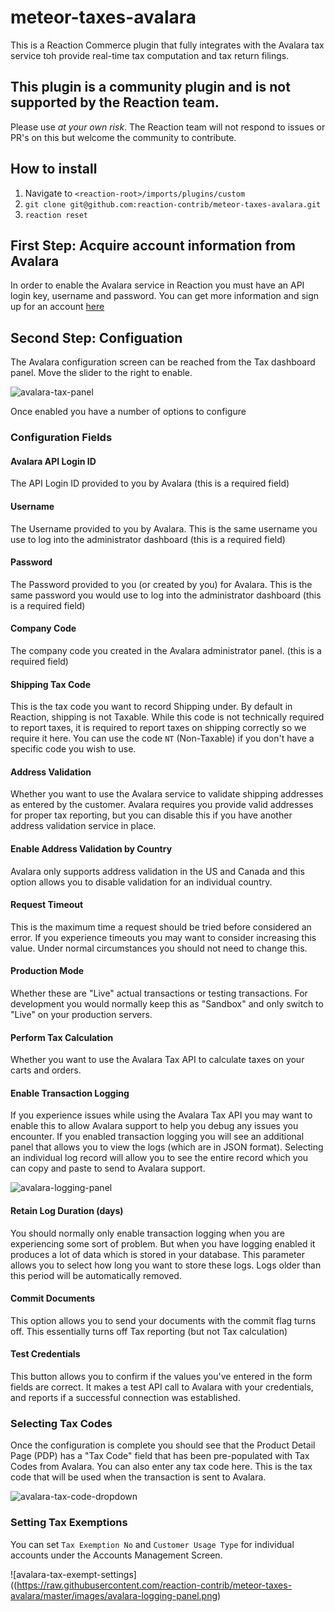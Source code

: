 # meteor-taxes-avalara

This is a Reaction Commerce plugin that fully integrates with the Avalara tax service toh provide real-time tax
computation and tax return filings.

## This plugin is a community plugin and is not supported by the Reaction team.
Please use *at your own risk*. The Reaction team will not respond to issues or PR's on this
but welcome the community to contribute.

## How to install

1. Navigate to `<reaction-root>/imports/plugins/custom`
2. `git clone git@github.com:reaction-contrib/meteor-taxes-avalara.git`
3. `reaction reset`

## First Step: Acquire account information from Avalara

In order to enable the Avalara service in Reaction you must have an API login key, username and password. You can get
more information and sign up for an account [here](http://developer.avalara.com/)

## Second Step: Configuation

The Avalara configuration screen can be reached from the Tax dashboard panel. Move the slider to the right to enable.

![avalara-tax-panel](/assets/avalara-tax-panel.png)

Once enabled you have a number of options to configure

### Configuration Fields

#### Avalara API Login ID

The API Login ID provided to you by Avalara (this is a required field)

#### Username

The Username provided to you by Avalara. This is the same username you use to log into
the administrator dashboard (this is a required field)

#### Password

The Password provided to you (or created by you) for Avalara. This is the same password
you would use to log into the administrator dashboard (this is a required field)

#### Company Code

The company code you created in the Avalara administrator panel. (this is a required field)

#### Shipping Tax Code

This is the tax code you want to record Shipping under. By default in Reaction, shipping is not Taxable. While
this code is not technically required to report taxes, it is required to report taxes on shipping correctly
so we require it here. You can use the code `NT` (Non-Taxable) if you don't have a specific code you 
wish to use.

#### Address Validation

Whether you want to use the Avalara service to validate shipping addresses as entered by the customer.
Avalara requires you provide valid addresses for proper tax reporting, but you can disable this if
you have another address validation service in place.

#### Enable Address Validation by Country

Avalara only supports address validation in the US and Canada and this option allows you to disable
validation for an individual country.

#### Request Timeout

This is the maximum time a request should be tried before considered an error. If you experience timeouts you may want to consider
increasing this value. Under normal circumstances you should not need to change this.

#### Production Mode

Whether these are "Live" actual transactions or testing transactions. For development you would normally
keep this as "Sandbox" and only switch to "Live" on your production servers.

#### Perform Tax Calculation

Whether you want to use the Avalara Tax API to calculate taxes on your carts and orders.

#### Enable Transaction Logging

If you experience issues while using the Avalara Tax API you may want to enable this to allow Avalara support
to help you debug any issues you encounter. If you enabled transaction logging you will see an additional panel
that allows you to view the logs (which are in JSON format). Selecting an individual log record will allow you
to see the entire record which you can copy and paste to send to Avalara support.

![avalara-logging-panel](https://raw.githubusercontent.com/reaction-contrib/meteor-taxes-avalara/master/images/avalara-tax-panel.png)

#### Retain Log Duration (days)

You should normally only enable transaction logging when you are experiencing some sort of problem. But when you
have logging enabled it produces a lot of data which is stored in your database. This parameter allows you to select how
long you want to store these logs. Logs older than this period will be automatically removed.

#### Commit Documents

This option allows you to send your documents with the commit flag turns off. This essentially turns off Tax reporting
(but not Tax calculation)

#### Test Credentials

This button allows you to confirm if the values you've entered in the form fields are correct. It makes a test API call
to Avalara with your credentials, and reports if a successful connection was established.

### Selecting Tax Codes

Once the configuration is complete you should see that the Product Detail Page (PDP) has a "Tax Code" field
that has been pre-populated with Tax Codes from Avalara. You can also enter any tax code here. This is the tax code
that will be used when the transaction is sent to Avalara.

![avalara-tax-code-dropdown](https://raw.githubusercontent.com/reaction-contrib/meteor-taxes-avalara/master/images/avalara-logging-panel.png)

### Setting Tax Exemptions

You can set `Tax Exemption No` and `Customer Usage Type` for individual accounts under the Accounts Management Screen.

![avalara-tax-exempt-settings]((https://raw.githubusercontent.com/reaction-contrib/meteor-taxes-avalara/master/images/avalara-logging-panel.png)


